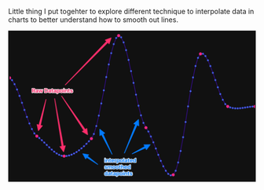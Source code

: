 Little thing I put togehter to explore different technique to interpolate data in charts to better understand how to smooth out lines.

![screenshot of a random line with 9 raw data points in euclidian space with 10 interpolated msoothing points](/screenshot.webp)
